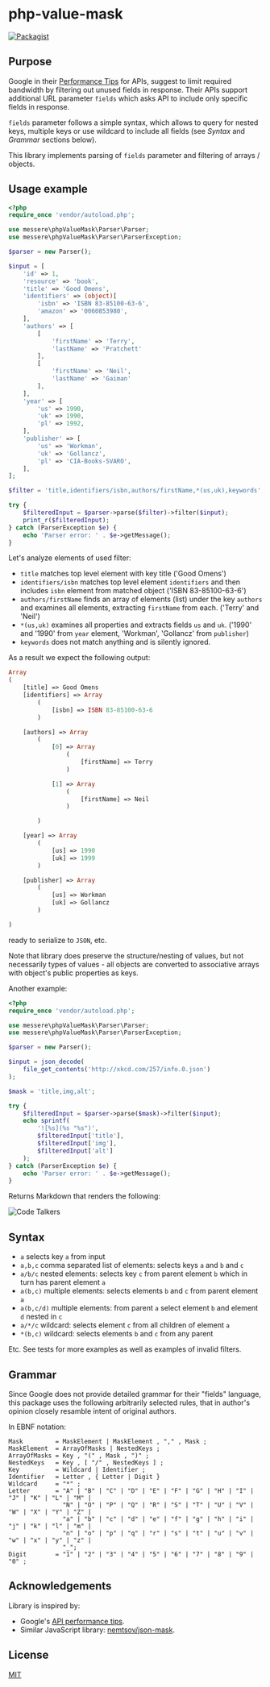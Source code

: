 # php-value-mask

[![Packagist](https://img.shields.io/packagist/dt/messere/php-value-mask.svg)](https://packagist.org/packages/messere/php-value-mask)

## Purpose

Google in their [Performance Tips](https://developers.google.com/discovery/v1/performance#partial) for
APIs, suggest to limit required bandwidth by filtering out unused fields in response. Their APIs 
support additional URL parameter `fields` which asks API to include only specific fields in response.   

`fields` parameter follows a simple syntax, which allows to query for nested keys, multiple keys 
or use wildcard to include all fields (see *Syntax* and *Grammar* sections below).

This library implements parsing of `fields` parameter and filtering of arrays / objects.  

## Usage example

```php
<?php
require_once 'vendor/autoload.php';

use messere\phpValueMask\Parser\Parser;
use messere\phpValueMask\Parser\ParserException;

$parser = new Parser();

$input = [
    'id' => 1,
    'resource' => 'book',
    'title' => 'Good Omens',
    'identifiers' => (object)[
        'isbn' => 'ISBN 83-85100-63-6​',
        'amazon' => '0060853980',  
    ],
    'authors' => [
        [
            'firstName' => 'Terry',
            'lastName' => 'Pratchett'
        ],
        [
            'firstName' => 'Neil',
            'lastName' => 'Gaiman'
        ],
    ],
    'year' => [
        'us' => 1990,
        'uk' => 1990,
        'pl' => 1992,
    ],
    'publisher' => [
        'us' => 'Workman',
        'uk' => 'Gollancz',
        'pl' => 'CIA-Books-SVARO',
    ],
];

$filter = 'title,identifiers/isbn,authors/firstName,*(us,uk),keywords';

try {
    $filteredInput = $parser->parse($filter)->filter($input);
    print_r($filteredInput);
} catch (ParserException $e) {
    echo 'Parser error: ' . $e->getMessage();
} 
```

Let's analyze elements of used filter:

- `title` matches top level element with key title ('Good Omens')
- `identifiers/isbn` matches top level element `identifiers` and 
  then includes `isbn` element from matched object ('ISBN 83-85100-63-6')
- `authors/firstName` finds an array of elements (list) under the key `authors`
  and examines all elements, extracting `firstName` from each. ('Terry' and 'Neil')
- `*(us,uk)` examines all properties and extracts fields `us` and `uk`. ('1990' and '1990'
from `year` element, 'Workman', 'Gollancz' from `publisher`)
- `keywords` does not match anything and is silently ignored.

As a result we expect the following output:

```php
Array
(
    [title] => Good Omens
    [identifiers] => Array
        (
            [isbn] => ISBN 83-85100-63-6​
        )

    [authors] => Array
        (
            [0] => Array
                (
                    [firstName] => Terry
                )

            [1] => Array
                (
                    [firstName] => Neil
                )

        )

    [year] => Array
        (
            [us] => 1990
            [uk] => 1999
        )

    [publisher] => Array
        (
            [us] => Workman
            [uk] => Gollancz
        )

)
```

ready to serialize to `JSON`, etc.

Note that library does preserve the structure/nesting of values, but not
necessarily types of values - all objects are converted to associative arrays
with object's public properties as keys.

Another example:

```php
<?php
require_once 'vendor/autoload.php';

use messere\phpValueMask\Parser\Parser;
use messere\phpValueMask\Parser\ParserException;

$parser = new Parser();

$input = json_decode(
    file_get_contents('http://xkcd.com/257/info.0.json')
);

$mask = 'title,img,alt';

try {
    $filteredInput = $parser->parse($mask)->filter($input);
    echo sprintf(
        '![%s](%s "%s")',
        $filteredInput['title'],
        $filteredInput['img'],
        $filteredInput['alt']
    );
} catch (ParserException $e) {
    echo 'Parser error: ' . $e->getMessage();
}
```

Returns Markdown that renders the following:

![Code Talkers](https://imgs.xkcd.com/comics/code_talkers.png "As far as I can tell, Navajo doesn't have a common word for 'zero'.  do-neh-lini means 'neutral'.")

## Syntax

- `a` selects key `a` from input
- `a,b,c` comma separated list of elements: selects keys `a` and `b` and `c`
- `a/b/c` nested elements: selects key `c` from parent element `b` 
    which in turn has parent element `a`
- `a(b,c)` multiple elements: selects elements `b` and `c` from parent element `a`
- `a(b,c/d)` multiple elements: from parent `a` select element `b` and element `d` 
    nested in `c`
- `a/*/c` wildcard: selects element `c` from all children of element `a`
- `*(b,c)` wildcard: selects elements `b` and `c` from any parent   

Etc. See tests for more examples as well as examples of invalid filters. 

## Grammar

Since Google does not provide detailed grammar for their
"fields" language, this package uses the following arbitrarily
selected rules, that in author's opinion closely resamble intent
of original authors. 
 
In EBNF notation:

```text
Mask         = MaskElement | MaskElement , "," , Mask ;
MaskElement  = ArrayOfMasks | NestedKeys ;
ArrayOfMasks = Key , "(" , Mask , ")" ;
NestedKeys   = Key , [ "/" , NestedKeys ] ;
Key          = Wildcard | Identifier ;
Identifier   = Letter , { Letter | Digit }
Wildcard     = "*" ;
Letter       = "A" | "B" | "C" | "D" | "E" | "F" | "G" | "H" | "I" | "J" | "K" | "L" | "M" |
               "N" | "O" | "P" | "Q" | "R" | "S" | "T" | "U" | "V" | "W" | "X" | "Y" | "Z" |
               "a" | "b" | "c" | "d" | "e" | "f" | "g" | "h" | "i" | "j" | "k" | "l" | "m" |
               "n" | "o" | "p" | "q" | "r" | "s" | "t" | "u" | "v" | "w" | "x" | "y" | "z" |
               "_";
Digit        = "1" | "2" | "3" | "4" | "5" | "6" | "7" | "8" | "9" | "0" ;
```

## Acknowledgements

Library is inspired by:

* Google's [API performance tips](https://developers.google.com/discovery/v1/performance#partial).
* Similar JavaScript library: [nemtsov/json-mask](https://github.com/nemtsov/json-mask).

## License

[MIT](LICENSE)
